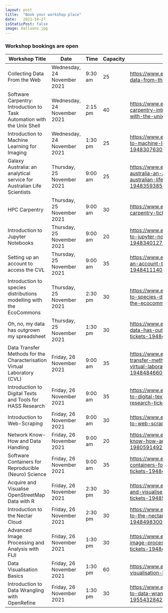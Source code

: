 ```yaml
---
layout: post
title:  "Book your workshop place"
date:   2021-10-27
isStaticPost: false
image: balloons.jpg
---
```


### Workshop bookings are open


|Workshop Title | Date  | Time| Capacity | Booking link |
--- | --- | --- | --- |--- |
| Collecting Data From the Web | 	Wednesday, 24 November 2021 | 9:30 am	| 25	| https://www.eventbrite.com.au/e/collecting-data-from-the-web-tickets-194110388397|
| Software Carpentry: Introduction to Task Automation with the Unix Shell | Wednesday, 24 November 2021 | 2:15 pm	| 40	| https://www.eventbrite.com.au/e/software-carpentry-introduction-to-task-automation-with-the-unix-shell-tickets-195555049417|
| Introduction to Machine Learning for Imaging | Wednesday, 24 November 2021 | 1:30 pm	| 25	| https://www.eventbrite.com.au/e/introduction-to-machine-learning-for-imaging-tickets-194830763057|
| Galaxy Australia: an analytical service for Australian Life Scientists	| Thursday, 25 November 2021 | 9:00 am	| 25	| https://www.eventbrite.com.au/e/galaxy-australia-an-analytical-service-for-australian-life-scientists-tickets-194835938537|
| HPC  Carpentry	| Thursday, 25 November 2021 | 9:00 am	| 30	| https://www.eventbrite.com.au/e/hpc-carpentry-tickets-194845045777|
| Introduction to Jupyter Notebooks	| Thursday, 25 November 2021 | 9:00 am	| 20	| https://www.eventbrite.com.au/e/introduction-to-jupyter-notebooks-tickets-194834012777|
| Setting up an account to access the CVL	| Thursday, 25 November 2021 | 9:00 am	| 35	| https://www.eventbrite.com.au/e/setting-up-an-account-to-access-the-cvl-tickets-194841114017|
| Introduction to species distributions modelling with the EcoCommons	| Thursday, 25 November 2021 | 2:30 pm	| 30	| https://www.eventbrite.com.au/e/introduction-to-species-distributions-modelling-with-the-ecocommons-tickets-194846871237|
| Oh, no, my data has outgrown my spreadsheet	| Thursday, 25 November 2021 | 1:30 pm	| 30	| https://www.eventbrite.com.au/e/oh-no-my-data-has-outgrown-my-spreadsheet-tickets-194846098927|
| Data Transfer Methods for the Characterisation Virtual Laboratory (CVL)	| Friday, 26 November 2021 | 9:00 am	| 35	| https://www.eventbrite.com.au/e/data-transfer-methods-for-the-characterisation-virtual-laboratory-cvl-tickets-194848466007|
| Introduction to Digital Texts and Tools for HASS Research	| Friday, 26 November 2021 | 9:00 am	| 35	| https://www.eventbrite.com.au/e/introduction-to-digital-texts-and-tools-for-hass-research-tickets-195542521947|
| Introduction to Web-Scraping	| Friday, 26 November 2021 | 9:00 am	| 30	| https://www.eventbrite.com.au/e/introduction-to-web-scraping-tickets-195541067597|
| Network Know-How and Data Handling	| Friday, 26 November 2021 | 9:00 am	| 20	| https://www.eventbrite.com.au/e/network-know-how-and-data-handling-tickets-198059149247|
| Software Containers for Reproducible (Neuro) Science	| Friday, 26 November 2021 | 9:00 am	| 35	| https://www.eventbrite.com.au/e/software-containers-for-reproducible-neuro-science-tickets-194847483067|
| Acquire and Visualise OpenStreetMap Data with R	| Friday, 26 November 2021 | 2:30 pm	| 30	| https://www.eventbrite.com.au/e/acquire-and-visualise-openstreetmap-data-with-r-tickets-194850431887|
| Introduction to the Nectar Cloud	| Friday, 26 November 2021 | 2:30 pm	| 30	| https://www.eventbrite.com.au/e/introduction-to-the-nectar-cloud-tickets-194849830087|
| Advanced Image Processing and Analysis with FIJI | Friday, 26 November 2021 | 1:30 pm	| 30	| https://www.eventbrite.com.au/e/advanced-image-processing-and-analysis-with-fiji-tickets-194848937417|
| Data Visualisation Basics	| Friday, 26 November 2021 | 1:30 pm	| 60	| https://www.eventbrite.com.au/e/data-visualisation-basics-tickets-195546273167|
| Introduction to Data Wrangling with OpenRefine| 	Friday, 26 November 2021|  1:30 pm	| 30	| https://www.eventbrite.com.au/e/introduction-to-data-wrangling-with-openrefine-tickets-195543284227|
